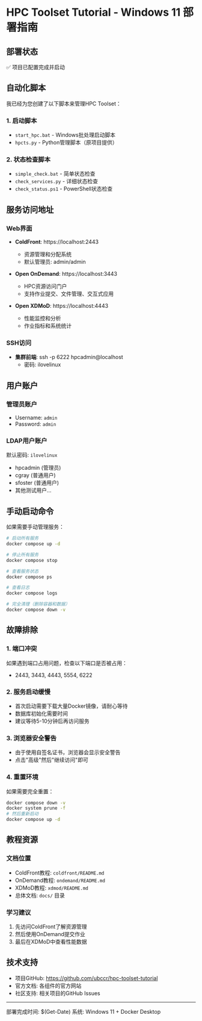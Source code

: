 # HPC Toolset Tutorial - Windows 11 部署指南

## 部署状态
✅ 项目已配置完成并启动

## 自动化脚本
我已经为您创建了以下脚本来管理HPC Toolset：

### 1. 启动脚本
- `start_hpc.bat` - Windows批处理启动脚本
- `hpcts.py` - Python管理脚本（原项目提供）

### 2. 状态检查脚本
- `simple_check.bat` - 简单状态检查
- `check_services.py` - 详细状态检查
- `check_status.ps1` - PowerShell状态检查

## 服务访问地址

### Web界面
- **ColdFront**: https://localhost:2443
  - 资源管理和分配系统
  - 默认管理员: admin/admin
  
- **Open OnDemand**: https://localhost:3443
  - HPC资源访问门户
  - 支持作业提交、文件管理、交互式应用
  
- **Open XDMoD**: https://localhost:4443
  - 性能监控和分析
  - 作业指标和系统统计

### SSH访问
- **集群前端**: ssh -p 6222 hpcadmin@localhost
  - 密码: ilovelinux

## 用户账户

### 管理员账户
- Username: `admin`
- Password: `admin`

### LDAP用户账户
默认密码: `ilovelinux`
- hpcadmin (管理员)
- cgray (普通用户)
- sfoster (普通用户)
- 其他测试用户...

## 手动启动命令

如果需要手动管理服务：

```bash
# 启动所有服务
docker compose up -d

# 停止所有服务
docker compose stop

# 查看服务状态
docker compose ps

# 查看日志
docker compose logs

# 完全清理（删除容器和数据）
docker compose down -v
```

## 故障排除

### 1. 端口冲突
如果遇到端口占用问题，检查以下端口是否被占用：
- 2443, 3443, 4443, 5554, 6222

### 2. 服务启动缓慢
- 首次启动需要下载大量Docker镜像，请耐心等待
- 数据库初始化需要时间
- 建议等待5-10分钟后再访问服务

### 3. 浏览器安全警告
- 由于使用自签名证书，浏览器会显示安全警告
- 点击"高级"然后"继续访问"即可

### 4. 重置环境
如果需要完全重置：
```bash
docker compose down -v
docker system prune -f
# 然后重新启动
docker compose up -d
```

## 教程资源

### 文档位置
- ColdFront教程: `coldfront/README.md`
- OnDemand教程: `ondemand/README.md`  
- XDMoD教程: `xdmod/README.md`
- 总体文档: `docs/` 目录

### 学习建议
1. 先访问ColdFront了解资源管理
2. 然后使用OnDemand提交作业
3. 最后在XDMoD中查看性能数据

## 技术支持
- 项目GitHub: https://github.com/ubccr/hpc-toolset-tutorial
- 官方文档: 各组件的官方网站
- 社区支持: 相关项目的GitHub Issues

---
部署完成时间: $(Get-Date)
系统: Windows 11 + Docker Desktop
